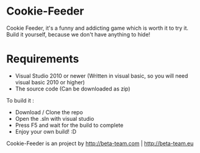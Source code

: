 # Cookie-Feeder
Cookie Feeder, it's a funny and addicting game which is worth it to try it. Build it yourself, because we don't have anything to hide!

# Requirements
- Visual Studio 2010 or newer (Written in visual basic, so you will need visual basic 2010 or higher)
- The source code (Can be downloaded as zip)

To build it :

- Download / Clone the repo
- Open the .sln with visual studio
- Press F5 and wait for the build to complete
- Enjoy your own build! :D

Cookie-Feeder is an project by http://beta-team.com | http://beta-team.eu